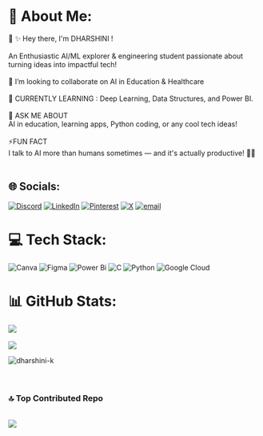 # 💫 About Me:
🔭 ✨ Hey there, I'm DHARSHINI !<br><br>An Enthusiastic AI/ML explorer & engineering student passionate about turning ideas into impactful tech!<br><br>👯 I’m looking to collaborate on AI in Education & Healthcare<br><br>
🌱 CURRENTLY LEARNING : Deep Learning, Data Structures, and Power BI.<br><br>
💬 ASK ME ABOUT
<br>AI in education, learning apps, Python coding, or any cool tech ideas!<br><br>
⚡FUN FACT
<br>I talk to AI more than humans sometimes — and it's actually productive! 🤖✨<br><br>

## 🌐 Socials:
[![Discord](https://img.shields.io/badge/Discord-%237289DA.svg?logo=discord&logoColor=white)](https://discord.gg/https://discord.gg/2DNwAHFy) [![LinkedIn](https://img.shields.io/badge/LinkedIn-%230077B5.svg?logo=linkedin&logoColor=white)](https://linkedin.com/in/https://www.linkedin.com/in/dharshini-kumaresan-20799b290?utm_source=share&utm_campaign=share_via&utm_content=profile&utm_medium=android_app) [![Pinterest](https://img.shields.io/badge/Pinterest-%23E60023.svg?logo=Pinterest&logoColor=white)](https://pinterest.com/https://pin.it/7nWw76uR2) [![X](https://img.shields.io/badge/X-black.svg?logo=X&logoColor=white)](https://x.com/https://x.com/BTSarmyD1?t=re8PTQuu5XScFd4Jz9glqA&s=09) [![email](https://img.shields.io/badge/Email-D14836?logo=gmail&logoColor=white)](mailto:dharshuk123@gmail.com) 

# 💻 Tech Stack:
![Canva](https://img.shields.io/badge/Canva-%2300C4CC.svg?style=for-the-badge&logo=Canva&logoColor=white) ![Figma](https://img.shields.io/badge/figma-%23F24E1E.svg?style=for-the-badge&logo=figma&logoColor=white) ![Power Bi](https://img.shields.io/badge/power_bi-F2C811?style=for-the-badge&logo=powerbi&logoColor=black) ![C](https://img.shields.io/badge/c-%2300599C.svg?style=for-the-badge&logo=c&logoColor=white) ![Python](https://img.shields.io/badge/python-3670A0?style=for-the-badge&logo=python&logoColor=ffdd54) ![Google Cloud](https://img.shields.io/badge/GoogleCloud-%234285F4.svg?style=for-the-badge&logo=google-cloud&logoColor=white)

# 📊 GitHub Stats:
![](https://github-readme-stats.vercel.app/api?username=dharshuk&theme=holi&hide_border=false&include_all_commits=true&count_private=true)<br/>
<br>![](https://nirzak-streak-stats.vercel.app/?user=dharshuk&theme=holi&hide_border=false)<br/>
<p><img align="left" src="https://github-readme-stats.vercel.app/api/top-langs?username=dharshini-k&show_icons=true&locale=en&layout=compact" alt="dharshini-k" /></p><br><br>
















<br>









### 🔝 Top Contributed Repo
<br>![](https://github-contributor-stats.vercel.app/api?username=dharshuk&limit=5&theme=aura&combine_all_yearly_contributions=true)

<!-- Proudly created with GPRM ( https://gprm.itsvg.in ) -->
